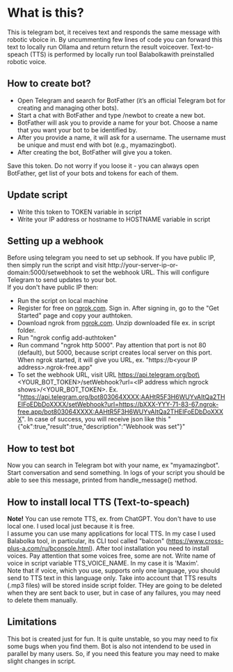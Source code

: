 # What is this?
This is telegram bot, it receives text and responds the same message with robotic vboice in. By uncummenting few lines of code you can forward this text to locally run Ollama and return return the result voiceover. Text-to-speach (TTS) is performed by locally run tool Balabolkawith preinstalled robotic voice.

## How to create bot?
- Open Telegram and search for BotFather (it’s an official Telegram bot for creating and managing other bots).
- Start a chat with BotFather and type /newbot to create a new bot.
- BotFather will ask you to provide a name for your bot. Choose a name that you want your bot to be identified by.
- After you provide a name, it will ask for a username. The username must be unique and must end with bot (e.g., myamazingbot).
- After creating the bot, BotFather will give you a token.

Save this token. Do not worry if you loose it - you can always open BotFather, get list of your bots and tokens for each of them.

## Update script
- Write this token to TOKEN variable in script
- Write your IP address or hostname to HOSTNAME variable in script

## Setting up a webhook
Before using telegram you need to set up sebhook. 
If you have public IP, then simply run the script and visit http://your-server-ip-or-domain:5000/setwebhook to set the webhook URL. This will configure Telegram to send updates to your bot.<br>
If you don't have public IP then:
- Run the script on local machine
- Register for free on [ngrok.com](https://ngrok.com). Sign in. After signing in, go to the "Get Started" page and copy your authtoken.
- Download ngrok from [ngrok.com](https://ngrok.com). Unzip downloaded file ex. in script folder.
- Run "ngrok config add-authtoken"
- Run command "ngrok http 5000". Pay attention that port is not 80 (default), but 5000, because script creates local server on this port. When ngrok started, it will give you URL, ex. "https://b\<your IP address\>.ngrok-free.app"
- To set the webhook URL, visit URL https://api.telegram.org/bot\<YOUR_BOT_TOKEN\>/setWebhook?url=\<IP address which ngrock shows\>/\<YOUR_BOT_TOKEN\>. Ex. "https://api.telegram.org/bot803064XXXX:AAHtR5F3H6WUYvAItQa2THEIFoEDbDoXXXX/setWebhook?url=https://bXXX-YYY-71-83-67.ngrok-free.app/bot803064XXXX:AAHtR5F3H6WUYvAItQa2THEIFoEDbDoXXXX". In case of success, you will receive json like this "{"ok":true,"result":true,"description":"Webhook was set"}"

## How to test bot
Now you can search in Telegram bot with your name, ex "myamazingbot". Start conversation and send something. In logs of your script you should be able to see this message, printed from handle_message() method.

## How to install local TTS (Text-to-speach)
**Note!** You can use remote TTS, ex. from ChatGPT. You don't have to use local one. I used local just because it is free.<br>
I assume you can use many applications for local TTS. In my case I used Balabolka tool, in particular, its CLI tool called "balcon" (https://www.cross-plus-a.com/ru/bconsole.html). After tool installation you need to install voices. Pay attention that some voices free, some are not. Write name of voice in script variable TTS_VOICE_NAME. In my case it is 'Maxim'.<br>
Note that if voice, which you use, supports only one language, you should send to TTS text in this language only.
Take into account that TTS results (.mp3 files) will be stored inside script folder. THey are going to be deleted when they are sent back to user, but in case of any failures, you may need to delete them manually.

## Limitations
This bot is created just for fun. It is quite unstable, so you may need to fix some bugs when you find them. Bot is also not intendend to be used in parallel by many users. So, if you need this feature you may need to make slight changes in script.
